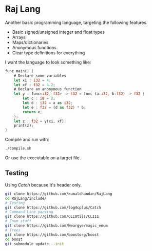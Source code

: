 # Raj Lang
Another basic programming language, targeting the following features.

- Basic signed/unsigned integer and float types
- Arrays
- Maps/dictionaries
- Anonymous functions
- Clear type definitions for everything

I want the language to look something like:
```rust
func main() {
    # Declare some variables
    let xi : i32 = 4;
    let xf : f32 = 4.2;
    # Declare an anonymous function
    let y : func<i32, f32> -> f32 = func (a:i32, b:f32) -> f32 {
        let c : i8 = 2;
        let d : i32 = a as i32;
        let e : f32 = (d as f32) * b;
        return e;
    };
    let z : f32 = y(xi, xf);
    print(z);
}
```

Compile and run with:
```bash
./compile.sh
```

Or use the executable on a target file.

## Testing
Using *Catch* because it's header only.

```bash
git clone https://github.com/kunalchandan/RajLang
cd RajLang/include/
# Testing
git clone https://github.com/log4cplus/Catch
# Command Line parsing
git clone https://github.com/CLIUtils/CLI11
# Enum stuff
git clone https://github.com/Neargye/magic_enum
# Trees
git clone https://github.com/boostorg/boost
cd boost
git submodule update --init
```